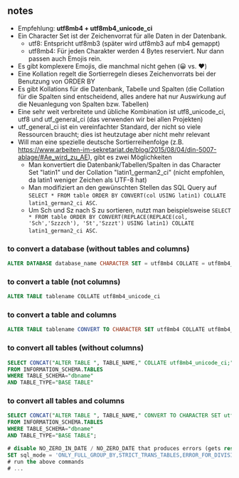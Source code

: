 ## notes
- Empfehlung: **utf8mb4 + utf8mb4_unicode_ci**
- Ein Character Set ist der Zeichenvorrat für alle Daten in der Datenbank.
  - utf8: Entspricht utf8mb3 (später wird utf8mb3 auf mb4 gemappt)
  - utf8mb4: Für jeden Charakter werden 4 Bytes reserviert. Nur dann passen auch Emojis rein.
- Es gibt komplexere Emojis, die manchmal nicht gehen (😀 vs. ❤️)
- Eine Kollation regelt die Sortierregeln dieses Zeichenvorrats bei der Benutzung von ORDER BY
- Es gibt Kollations für die Datenbank, Tabelle und Spalten (die Collation für die Spalten sind entscheidend, alles andere hat nur Auswirkung auf die Neuanlegung von Spalten bzw. Tabellen)
- Eine sehr weit verbreitete und übliche Kombination ist utf8_unicode_ci, utf8 und utf_general_ci (das verwenden wir bei allen Projekten)
- utf_general_ci ist ein vereinfachter Standard, der nicht so viele Ressourcen braucht; dies ist heutzutage aber nicht mehr relevant
- Will man eine spezielle deutsche Sortierreihenfolge (z.B. https://www.arbeiten-im-sekretariat.de/blog/2015/08/04/din-5007-ablage/#Ae_wird_zu_AE), gibt es zwei Möglichkeiten
  - Man konvertiert die Datenbank/Tabellen/Spalten in das Character Set "latin1" und der Collation "latin1_german2_ci" (nicht empfohlen, da latin1 weniger Zeichen als UTF-8 hat)
  - Man modifiziert an den gewünschten Stellen das SQL Query auf ```SELECT * FROM table ORDER BY CONVERT(col USING latin1) COLLATE latin1_german2_ci ASC```.
  - Um Sch und Sz nach S zu sortieren, nutzt man beispielsweise ```SELECT * FROM table ORDER BY CONVERT(REPLACE(REPLACE(col, 'Sch','Szzzch'), 'St','Szzzt') USING latin1) COLLATE latin1_german2_ci ASC```.

### to convert a database (without tables and columns)
```sql
ALTER DATABASE database_name CHARACTER SET = utf8mb4 COLLATE = utf8mb4_unicode_ci;
```

### to convert a table (not columns)
```sql
ALTER TABLE tablename COLLATE utf8mb4_unicode_ci
```

### to convert a table and columns
```sql
ALTER TABLE tablename CONVERT TO CHARACTER SET utf8mb4 COLLATE utf8mb4_unicode_ci
```

### to convert all tables (without columns)
```sql
SELECT CONCAT("ALTER TABLE ", TABLE_NAME," COLLATE utf8mb4_unicode_ci;") AS ExecuteTheString
FROM INFORMATION_SCHEMA.TABLES
WHERE TABLE_SCHEMA="dbname"
AND TABLE_TYPE="BASE TABLE"
```

### to convert all tables and columns
```sql
SELECT CONCAT("ALTER TABLE ", TABLE_NAME," CONVERT TO CHARACTER SET utf8mb4 COLLATE utf8mb4_unicode_ci;") AS ExecuteTheString
FROM INFORMATION_SCHEMA.TABLES
WHERE TABLE_SCHEMA="dbname"
AND TABLE_TYPE="BASE TABLE";

# disable NO_ZERO_IN_DATE / NO_ZERO_DATE that produces errors (gets reset after restart)
SET sql_mode = 'ONLY_FULL_GROUP_BY,STRICT_TRANS_TABLES,ERROR_FOR_DIVISION_BY_ZERO,NO_ENGINE_SUBSTITUTION';
# run the above commands
# ...
```